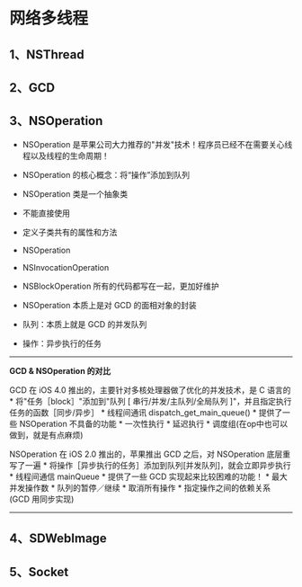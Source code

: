 # 网络多线程

## 1、NSThread

## 2、GCD

## 3、NSOperation
 - NSOperation 是苹果公司大力推荐的"并发"技术！程序员已经不在需要关心线程以及线程的生命周期！  
 - NSOperation 的核心概念：将“操作”添加到队列
 - NSOperation 类是一个抽象类
  - 不能直接使用
  - 定义子类共有的属性和方法
 - NSOperation
  - NSInvocationOperation
  - NSBlockOperation 所有的代码都写在一起，更加好维护


 - NSOperation 本质上是对 GCD 的面相对象的封装
  - 队列：本质上就是 GCD 的并发队列
  - 操作：异步执行的任务
 -----
**GCD & NSOperation 的对比**
 
 GCD 在 iOS 4.0 推出的，主要针对多核处理器做了优化的并发技术，是 C 语言的
    * 将"任务［block］"添加到"队列 [ 串行/并发/主队列/全局队列 ]"，并且指定执行任务的函数［同步/异步］
    * 线程间通讯 dispatch_get_main_queue()
    * 提供了一些 NSOperation 不具备的功能
        * 一次性执行
        * 延迟执行
        * 调度组(在op中也可以做到，就是有点麻烦)
 
 NSOperation 在 iOS 2.0 推出的，苹果推出 GCD 之后，对 NSOperation 底层重写了一遍
    * 将操作［异步执行的任务］添加到队列[并发队列]，就会立即异步执行
    * 线程间通信 mainQueue
    * 提供了一些 GCD 实现起来比较困难的功能！
        * 最大并发操作数
        * 队列的暂停／继续
        * 取消所有操作
        * 指定操作之间的依赖关系 (GCD 用同步实现)
 
 ------




## 4、SDWebImage

## 5、Socket
